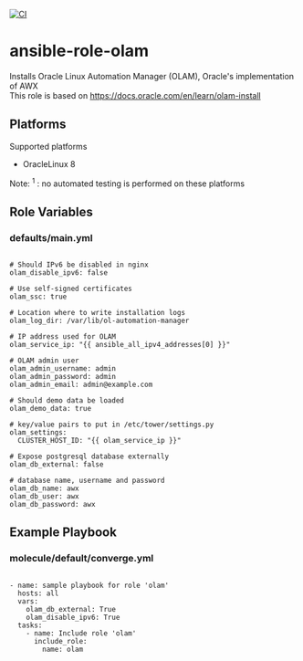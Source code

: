 [![CI](https://github.com/de-it-krachten/ansible-role-olam/workflows/CI/badge.svg?event=push)](https://github.com/de-it-krachten/ansible-role-olam/actions?query=workflow%3ACI)


# ansible-role-olam

Installs Oracle Linux Automation Manager (OLAM), Oracle's implementation of AWX<br>
This role is based on https://docs.oracle.com/en/learn/olam-install<br>


## Platforms

Supported platforms

- OracleLinux 8

Note:
<sup>1</sup> : no automated testing is performed on these platforms

## Role Variables
### defaults/main.yml
<pre><code>
# Should IPv6 be disabled in nginx
olam_disable_ipv6: false

# Use self-signed certificates
olam_ssc: true

# Location where to write installation logs
olam_log_dir: /var/lib/ol-automation-manager

# IP address used for OLAM
olam_service_ip: "{{ ansible_all_ipv4_addresses[0] }}"

# OLAM admin user
olam_admin_username: admin
olam_admin_password: admin
olam_admin_email: admin@example.com

# Should demo data be loaded
olam_demo_data: true

# key/value pairs to put in /etc/tower/settings.py
olam_settings:
  CLUSTER_HOST_ID: "{{ olam_service_ip }}"

# Expose postgresql database externally
olam_db_external: false

# database name, username and password
olam_db_name: awx
olam_db_user: awx
olam_db_password: awx
</pre></code>



## Example Playbook
### molecule/default/converge.yml
<pre><code>
- name: sample playbook for role 'olam'
  hosts: all
  vars:
    olam_db_external: True
    olam_disable_ipv6: True
  tasks:
    - name: Include role 'olam'
      include_role:
        name: olam
</pre></code>
